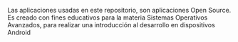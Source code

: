 Las aplicaciones usadas en este repositorio, son aplicaciones Open Source.
Es creado con fines educativos para la materia Sistemas Operativos Avanzados, para realizar una introducción al desarrollo en dispositivos Android
